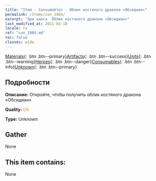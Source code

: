 ```yaml
---
title: "Item - Consumables - Облик костяного дракона «Обсидиан»"
permalink: /Items/con_1984/
excerpt: "Эра хаоса  Облик костяного дракона «Обсидиан»"
last_modified_at: 2021-03-18
locale: ru
ref: "con_1984.md"
toc: false
classes: wide
---
```

 [Materials](/ru/Items/){: .btn .btn--primary}[Artifacts](/ru/Items/Artifacts/){: .btn .btn--success}[Units](/ru/Items/Units/){: .btn .btn--warning}[Heroes](/ru/Items/Heroes/){: .btn .btn--danger}[Consumables](/ru/Items/Consumables/){: .btn .btn--info}[Unknown](/ru/Items/Unknown/){: .btn .btn--primary}

## Подробности
 **Описание:** Откройте, чтобы получить облик костяного дракона «Обсидиан»

 **Quality:** <span style="color: #FF8C00">OK</span>

 **Type:** Unknown

## Gather

  None

## This item contains:

  None

